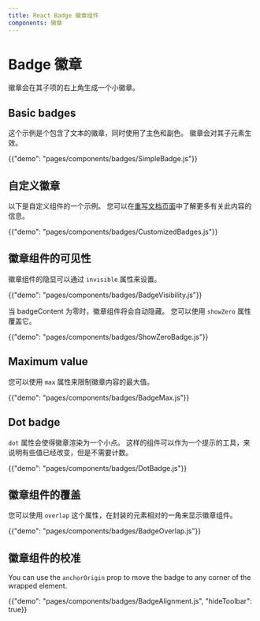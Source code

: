```yaml
---
title: React Badge 徽章组件
components: 徽章
---
```


# Badge 徽章

<p class="description">徽章会在其子项的右上角生成一个小徽章。</p>

## Basic badges

这个示例是个包含了文本的徽章，同时使用了主色和副色。 徽章会对其子元素生效。

{{"demo": "pages/components/badges/SimpleBadge.js"}}

## 自定义徽章

以下是自定义组件的一个示例。 您可以在[重写文档页面](/customization/components/)中了解更多有关此内容的信息。

{{"demo": "pages/components/badges/CustomizedBadges.js"}}

## 徽章组件的可见性

徽章组件的隐显可以通过 `invisible` 属性来设置。

{{"demo": "pages/components/badges/BadgeVisibility.js"}}

当 badgeContent 为零时，徽章组件将会自动隐藏。 您可以使用 `showZero` 属性覆盖它。

{{"demo": "pages/components/badges/ShowZeroBadge.js"}}

## Maximum value

您可以使用 `max` 属性来限制徽章内容的最大值。

{{"demo": "pages/components/badges/BadgeMax.js"}}

## Dot badge

`dot` 属性会使得徽章渲染为一个小点。 这样的组件可以作为一个提示的工具，来说明有些值已经改变，但是不需要计数。

{{"demo": "pages/components/badges/DotBadge.js"}}

## 徽章组件的覆盖

您可以使用 `overlap` 这个属性，在封装的元素相对的一角来显示徽章组件。

{{"demo": "pages/components/badges/BadgeOverlap.js"}}

## 徽章组件的校准

You can use the `anchorOrigin` prop to move the badge to any corner of the wrapped element.

{{"demo": "pages/components/badges/BadgeAlignment.js", "hideToolbar": true}}